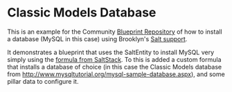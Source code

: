 # Classic Models Database

This is an example for the Community [Blueprint Repository](http://blueprints.cloudsoft.io/) of how to install a database 
(MySQL in this case) using Brooklyn's [Salt support](https://brooklyn.apache.org/v/latest/yaml/salt).

It demonstrates a blueprint that uses the SaltEntity to install MySQL very simply using the [formula from 
SaltStack](https://github.com/saltstack-formulas/mysql-formula). To this is added a custom formula that installs
a database of choice (in this case the Classic Models database from http://www.mysqltutorial.org/mysql-sample-database.aspx),
and some pillar data to configure it.






